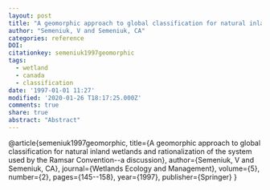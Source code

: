 ```yaml
---
layout: post
title: "A geomorphic approach to global classification for natural inland wetlands and rationalization of the system used by the Ramsar Convention--a discussion"
author: "Semeniuk, V and Semeniuk, CA"
categories: reference
DOI:
citationkey: semeniuk1997geomorphic
tags:
  - wetland
  - canada
  - classification
date: '1997-01-01 11:27'
modified: '2020-01-26 T18:17:25.000Z'
comments: true
share: true
abstract: "Abstract"
---
```

@article{semeniuk1997geomorphic,
  title={A geomorphic approach to global classification for natural inland wetlands and rationalization of the system used by the Ramsar Convention--a discussion},
  author={Semeniuk, V and Semeniuk, CA},
  journal={Wetlands Ecology and Management},
  volume={5},
  number={2},
  pages={145--158},
  year={1997},
  publisher={Springer}
}
